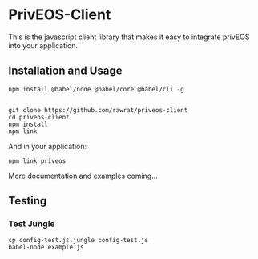 # PrivEOS-Client

This is the javascript client library that makes it easy to integrate privEOS into your application.

## Installation and Usage

    npm install @babel/node @babel/core @babel/cli -g
    

    git clone https://github.com/rawrat/priveos-client
    cd priveos-client
    npm install
    npm link
    
And in your application:
  
    npm link priveos
    
More documentation and examples coming…

## Testing
### Test Jungle
    cp config-test.js.jungle config-test.js
    babel-node example.js
